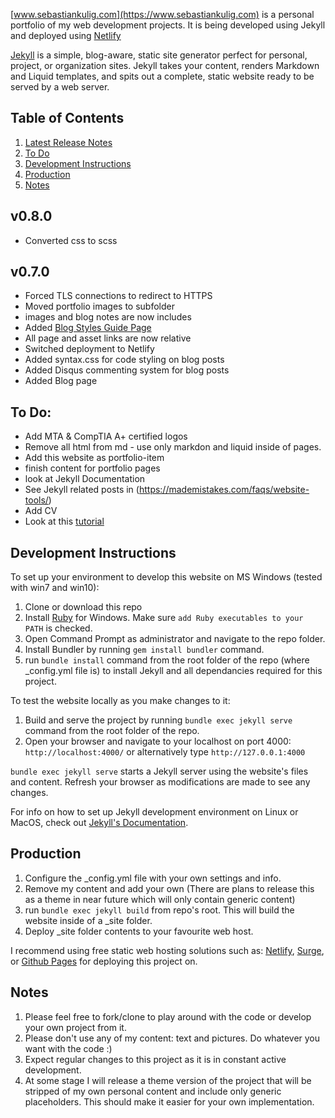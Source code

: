 [www.sebastiankulig.com](https://www.sebastiankulig.com) is a personal portfolio of my web development projects. It is being developed using Jekyll and deployed using [Netlify](https://www.netlify.com)

[Jekyll](https://jekyllrb.com/) is a simple, blog-aware, static site generator perfect for personal, project, or organization sites. Jekyll takes your content, renders Markdown and Liquid templates, and spits out a complete, static website ready to be served by a web server. 

## Table of Contents

1. [Latest Release Notes](#v080)
2. [To Do](#to-do)
3. [Development Instructions](#development-instructions)
4. [Production](#production)
5. [Notes](#notes)

## v0.8.0
* Converted css to scss

## v0.7.0
* Forced TLS connections to redirect to HTTPS
* Moved portfolio images to subfolder
* images and blog notes are now includes
* Added [Blog Styles Guide Page](https://www.sebastiankulig.com/blog-styles)
* All page and asset links are now relative
* Switched deployment to Netlify
* Added syntax.css for code styling on blog posts
* Added Disqus commenting system for blog posts
* Added Blog page

## To Do:
* Add MTA & CompTIA A+ certified logos
* Remove all html from md - use only markdon and liquid inside of pages.
* Add this website as portfolio-item
* finish content for portfolio pages
* look at Jekyll Documentation
* See Jekyll related posts in (https://mademistakes.com/faqs/website-tools/)
* Add CV
* Look at this [tutorial](https://jekyllrb.com/tutorials/convert-site-to-jekyll/)

## Development Instructions

To set up your environment to develop this website on MS Windows (tested with win7 and win10):

1. Clone or download this repo
2. Install [Ruby](https://rubyinstaller.org/) for Windows. Make sure `add Ruby executables to your PATH` is checked.
3. Open Command Prompt as administrator and navigate to the repo folder.
4. Install Bundler by running `gem install bundler` command.
4. run `bundle install` command from the root folder of the repo (where _config.yml file is) to install Jekyll and all dependancies required for this project.

To test the website locally as you make changes to it:
1. Build and serve the project by running `bundle exec jekyll serve` command from the root folder of the repo.
2. Open your browser and navigate to your localhost on port 4000: `http://localhost:4000/` or alternatively type `http://127.0.0.1:4000` 

`bundle exec jekyll serve` starts a Jekyll server using the website's files and content. Refresh your browser as modifications are made to see any changes.

For info on how to set up Jekyll development environment on Linux or MacOS, check out [Jekyll's Documentation](https://jekyllrb.com/).

## Production

1. Configure the _config.yml file with your own settings and info.
2. Remove my content and add your own (There are plans to release this as a theme in near future which will only contain generic content)
3. run `bundle exec jekyll build` from repo's root. This will build the website inside of a _site folder.
4. Deploy _site folder contents to your favourite web host.

I recommend using free static web hosting solutions such as: [Netlify](https://www.netlify.com/), [Surge](https://surge.sh/), or [Github Pages](https://pages.github.com/) for deploying this project on.

## Notes
1. Please feel free to fork/clone to play around with the code or develop your own project from it.
2. Please don't use any of my content: text and pictures. Do whatever you want with the code :)
3. Expect regular changes to this project as it is in constant active development.
4. At some stage I will release a theme version of the project that will be stripped of my own personal content and include only generic placeholders. This should make it easier for your own implementation.
